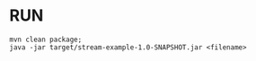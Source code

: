 # RUN
```shell script
mvn clean package;
java -jar target/stream-example-1.0-SNAPSHOT.jar <filename>
```
